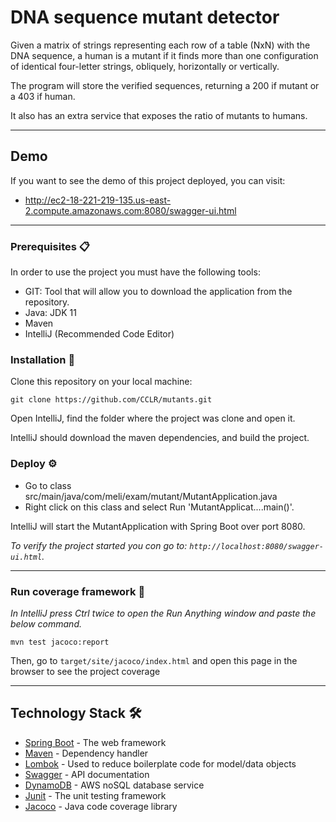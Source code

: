# DNA sequence mutant detector

Given a matrix of strings representing each row of a table (NxN) with the DNA sequence, a human is a mutant if it finds more than one configuration of identical four-letter strings, obliquely, horizontally or vertically.

The program will store the verified sequences, returning a 200 if mutant or a 403 if human.

It also has an extra service that exposes the ratio of mutants to humans.

---

## Demo

If you want to see the demo of this project deployed, you can visit: 

- http://ec2-18-221-219-135.us-east-2.compute.amazonaws.com:8080/swagger-ui.html

---

### Prerequisites 📋

In order to use the project you must have the following tools:

- GIT: Tool that will allow you to download the application from the repository.
- Java: JDK 11
- Maven
- IntelliJ (Recommended Code Editor)


### Installation 🔧
Clone this repository on your local machine:
```
git clone https://github.com/CCLR/mutants.git
``` 

Open IntelliJ, find the folder where the project was clone and open it.

IntelliJ should download the maven dependencies, and build the project.

### Deploy ⚙️

- Go to class src/main/java/com/meli/exam/mutant/MutantApplication.java
- Right click on this class and select Run 'MutantApplicat....main()'.

IntelliJ will start the MutantApplication with Spring Boot over port 8080.

_To verify the project started you con go to: `http://localhost:8080/swagger-ui.html`._

---

### Run coverage framework 🔩

_In IntelliJ press Ctrl twice to open the Run Anything window and paste the below command._

```
mvn test jacoco:report
```
Then, go to `target/site/jacoco/index.html` and open this page in the browser to see the project coverage

---

## Technology Stack 🛠️

* [Spring Boot](https://spring.io/projects/spring-boot/) - The web framework
* [Maven](https://maven.apache.org/) - Dependency handler
* [Lombok](https://projectlombok.org/) - Used to reduce boilerplate code for model/data objects
* [Swagger](https://swagger.io/) - API documentation
* [DynamoDB](https://aws.amazon.com/dynamodb/) - AWS noSQL database service
* [Junit](https://junit.org/junit5/) - The unit testing framework
* [Jacoco](https://www.eclemma.org/jacoco/) - Java code coverage library



